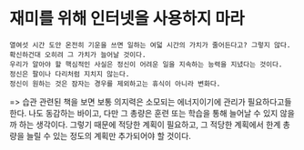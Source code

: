 # 재미를 위해 인터넷을 사용하지 마라

`````
열여섯 시간 도안 온전히 기운을 쓰면 일하는 여덟 시간의 가치가 줄어든다고? 그렇지 않다.
확신하건대 오히려 그 가치가 늘어날 것이다.
우리가 알아야 할 핵심적인 사실은 정신이 어려운 일을 지속하는 능력을 지녔다는 것이다.
정신은 팔이나 다리처럼 지치지 않는다.
정신이 원하는 것은 잠자는 경우를 제외하고는 휴식이 아니라 변화다.
`````

=> 습관 관련된 책을 보면 보통 의지력은 소모되는 에너지이기에 관리가 필요하다고들 한다.
나도 동감하는 바이고, 다만 그 총량은 훈련 또는 학습을 통해 늘어날 수 있지 않을까 하는 생각이다.
그렇기 때문에 적당한 계획이 필요하고, 그 적당한 계획에서 한계 총량을 늘릴 수 있는 정도의 계획만 추가되어야 할 것이다.

